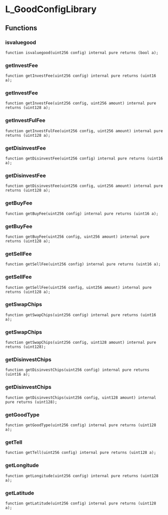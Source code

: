 # L_GoodConfigLibrary



## Functions
### isvaluegood


```solidity
function isvaluegood(uint256 config) internal pure returns (bool a);
```

### getInvestFee


```solidity
function getInvestFee(uint256 config) internal pure returns (uint16 a);
```

### getInvestFee


```solidity
function getInvestFee(uint256 config, uint256 amount) internal pure returns (uint128 a);
```

### getInvestFulFee


```solidity
function getInvestFulFee(uint256 config, uint256 amount) internal pure returns (uint128 a);
```

### getDisinvestFee


```solidity
function getDisinvestFee(uint256 config) internal pure returns (uint16 a);
```

### getDisinvestFee


```solidity
function getDisinvestFee(uint256 config, uint256 amount) internal pure returns (uint128 a);
```

### getBuyFee


```solidity
function getBuyFee(uint256 config) internal pure returns (uint16 a);
```

### getBuyFee


```solidity
function getBuyFee(uint256 config, uint256 amount) internal pure returns (uint128 a);
```

### getSellFee


```solidity
function getSellFee(uint256 config) internal pure returns (uint16 a);
```

### getSellFee


```solidity
function getSellFee(uint256 config, uint256 amount) internal pure returns (uint128 a);
```

### getSwapChips


```solidity
function getSwapChips(uint256 config) internal pure returns (uint16 a);
```

### getSwapChips


```solidity
function getSwapChips(uint256 config, uint128 amount) internal pure returns (uint128);
```

### getDisinvestChips


```solidity
function getDisinvestChips(uint256 config) internal pure returns (uint16 a);
```

### getDisinvestChips


```solidity
function getDisinvestChips(uint256 config, uint128 amount) internal pure returns (uint128);
```

### getGoodType


```solidity
function getGoodType(uint256 config) internal pure returns (uint128 a);
```

### getTell


```solidity
function getTell(uint256 config) internal pure returns (uint128 a);
```

### getLongitude


```solidity
function getLongitude(uint256 config) internal pure returns (uint128 a);
```

### getLatitude


```solidity
function getLatitude(uint256 config) internal pure returns (uint128 a);
```

